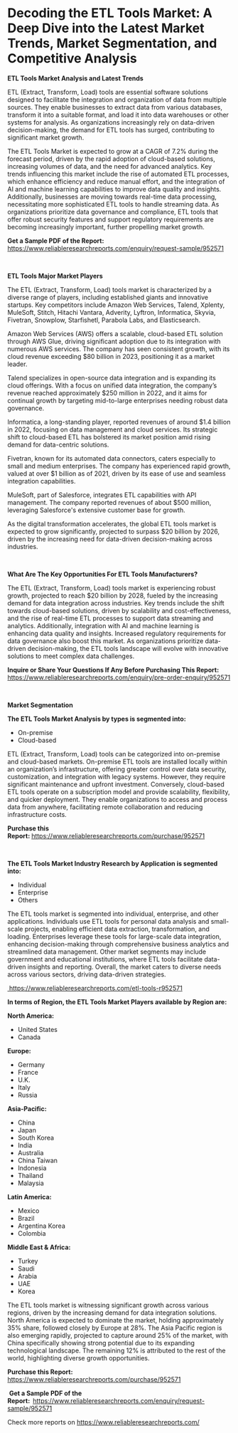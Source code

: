 <p><h1>Decoding the ETL Tools Market: A Deep Dive into the Latest Market Trends, Market Segmentation, and Competitive Analysis</h1></p><p><strong>ETL Tools Market Analysis and Latest Trends</strong></p>
<p><p>ETL (Extract, Transform, Load) tools are essential software solutions designed to facilitate the integration and organization of data from multiple sources. They enable businesses to extract data from various databases, transform it into a suitable format, and load it into data warehouses or other systems for analysis. As organizations increasingly rely on data-driven decision-making, the demand for ETL tools has surged, contributing to significant market growth.</p><p>The ETL Tools Market is expected to grow at a CAGR of 7.2% during the forecast period, driven by the rapid adoption of cloud-based solutions, increasing volumes of data, and the need for advanced analytics. Key trends influencing this market include the rise of automated ETL processes, which enhance efficiency and reduce manual effort, and the integration of AI and machine learning capabilities to improve data quality and insights. Additionally, businesses are moving towards real-time data processing, necessitating more sophisticated ETL tools to handle streaming data. As organizations prioritize data governance and compliance, ETL tools that offer robust security features and support regulatory requirements are becoming increasingly important, further propelling market growth.</p></p>
<p><strong>Get a Sample PDF of the Report:&nbsp;</strong> <a href="https://www.reliableresearchreports.com/enquiry/request-sample/952571?utm_campaign=2030&utm_medium=2&utm_source=Github&utm_content=ia&utm_term=07032025&utm_id=etl-tools">https://www.reliableresearchreports.com/enquiry/request-sample/952571</a></p>
<p>&nbsp;</p>
<p><strong>ETL Tools Major Market Players</strong></p>
<p><p>The ETL (Extract, Transform, Load) tools market is characterized by a diverse range of players, including established giants and innovative startups. Key competitors include Amazon Web Services, Talend, Xplenty, MuleSoft, Stitch, Hitachi Vantara, Adverity, Lyftron, Informatica, Skyvia, Fivetran, Snowplow, Starfishetl, Parabola Labs, and Elasticsearch.</p><p>Amazon Web Services (AWS) offers a scalable, cloud-based ETL solution through AWS Glue, driving significant adoption due to its integration with numerous AWS services. The company has seen consistent growth, with its cloud revenue exceeding $80 billion in 2023, positioning it as a market leader.</p><p>Talend specializes in open-source data integration and is expanding its cloud offerings. With a focus on unified data integration, the company’s revenue reached approximately $250 million in 2022, and it aims for continual growth by targeting mid-to-large enterprises needing robust data governance.</p><p>Informatica, a long-standing player, reported revenues of around $1.4 billion in 2022, focusing on data management and cloud services. Its strategic shift to cloud-based ETL has bolstered its market position amid rising demand for data-centric solutions.</p><p>Fivetran, known for its automated data connectors, caters especially to small and medium enterprises. The company has experienced rapid growth, valued at over $1 billion as of 2021, driven by its ease of use and seamless integration capabilities.</p><p>MuleSoft, part of Salesforce, integrates ETL capabilities with API management. The company reported revenues of about $500 million, leveraging Salesforce's extensive customer base for growth.</p><p>As the digital transformation accelerates, the global ETL tools market is expected to grow significantly, projected to surpass $20 billion by 2026, driven by the increasing need for data-driven decision-making across industries.</p></p>
<p>&nbsp;</p>
<p><strong>What Are The Key Opportunities For ETL Tools Manufacturers?</strong></p>
<p><p>The ETL (Extract, Transform, Load) tools market is experiencing robust growth, projected to reach $20 billion by 2028, fueled by the increasing demand for data integration across industries. Key trends include the shift towards cloud-based solutions, driven by scalability and cost-effectiveness, and the rise of real-time ETL processes to support data streaming and analytics. Additionally, integration with AI and machine learning is enhancing data quality and insights. Increased regulatory requirements for data governance also boost this market. As organizations prioritize data-driven decision-making, the ETL tools landscape will evolve with innovative solutions to meet complex data challenges.</p></p>
<p><strong>Inquire or Share Your Questions If Any Before Purchasing This Report:</strong> <a href="https://www.reliableresearchreports.com/enquiry/pre-order-enquiry/952571?utm_campaign=2030&utm_medium=2&utm_source=Github&utm_content=ia&utm_term=07032025&utm_id=etl-tools">https://www.reliableresearchreports.com/enquiry/pre-order-enquiry/952571</a></p>
<p>&nbsp;</p>
<p><strong>Market Segmentation</strong></p>
<p><strong>The ETL Tools Market Analysis by types is segmented into:</strong></p>
<p><ul><li>On-premise</li><li>Cloud-based</li></ul></p>
<p><p>ETL (Extract, Transform, Load) tools can be categorized into on-premise and cloud-based markets. On-premise ETL tools are installed locally within an organization’s infrastructure, offering greater control over data security, customization, and integration with legacy systems. However, they require significant maintenance and upfront investment. Conversely, cloud-based ETL tools operate on a subscription model and provide scalability, flexibility, and quicker deployment. They enable organizations to access and process data from anywhere, facilitating remote collaboration and reducing infrastructure costs.</p></p>
<p><strong>Purchase this Report:&nbsp;</strong><a href="https://www.reliableresearchreports.com/purchase/952571?utm_campaign=2030&utm_medium=2&utm_source=Github&utm_content=ia&utm_term=07032025&utm_id=etl-tools">https://www.reliableresearchreports.com/purchase/952571</a></p>
<p>&nbsp;</p>
<p><strong>The ETL Tools Market Industry Research by Application is segmented into:</strong></p>
<p><ul><li>Individual</li><li>Enterprise</li><li>Others</li></ul></p>
<p><p>The ETL tools market is segmented into individual, enterprise, and other applications. Individuals use ETL tools for personal data analysis and small-scale projects, enabling efficient data extraction, transformation, and loading. Enterprises leverage these tools for large-scale data integration, enhancing decision-making through comprehensive business analytics and streamlined data management. Other market segments may include government and educational institutions, where ETL tools facilitate data-driven insights and reporting. Overall, the market caters to diverse needs across various sectors, driving data-driven strategies.</p></p>
<p><a href="https://www.reliableresearchreports.com/etl-tools-r952571?utm_campaign=2030&utm_medium=2&utm_source=Github&utm_content=ia&utm_term=07032025&utm_id=etl-tools">&nbsp;https://www.reliableresearchreports.com/etl-tools-r952571</a></p>
<p><strong>In terms of Region, the ETL Tools Market Players available by Region are:</strong></p>
<p>
    <p> <strong> North America: </strong>
        <ul>
            <li>United States</li>
            <li>Canada</li>
        </ul>
        </p> 
    <p> <strong> Europe: </strong>
        <ul>
            <li>Germany</li>
            <li>France</li>
            <li>U.K.</li>
            <li>Italy</li>
            <li>Russia</li>
        </ul>
        </p> 
    <p> <strong> Asia-Pacific: </strong>
        <ul>
            <li>China</li>
            <li>Japan</li>
            <li>South Korea</li>
            <li>India</li>
            <li>Australia</li>
            <li>China Taiwan</li>
            <li>Indonesia</li>
            <li>Thailand</li>
            <li>Malaysia</li>
        </ul>
        </p> 
    <p> <strong> Latin America: </strong>
        <ul>
            <li>Mexico</li>
            <li>Brazil</li>
            <li>Argentina Korea</li>
            <li>Colombia</li>
        </ul>
        </p> 
    <p> <strong> Middle East & Africa: </strong>
        <ul>
            <li>Turkey</li>
            <li>Saudi</li>
            <li>Arabia</li>
            <li>UAE</li>
            <li>Korea</li>
        </ul>
    </p>
    </p>
<p><p>The ETL tools market is witnessing significant growth across various regions, driven by the increasing demand for data integration solutions. North America is expected to dominate the market, holding approximately 35% share, followed closely by Europe at 28%. The Asia Pacific region is also emerging rapidly, projected to capture around 25% of the market, with China specifically showing strong potential due to its expanding technological landscape. The remaining 12% is attributed to the rest of the world, highlighting diverse growth opportunities.</p></p>
<p><strong>Purchase this Report: </strong><a href="https://www.reliableresearchreports.com/purchase/952571?utm_campaign=2030&utm_medium=2&utm_source=Github&utm_content=ia&utm_term=07032025&utm_id=etl-tools">https://www.reliableresearchreports.com/purchase/952571</a></p>
<p>&nbsp;<strong>Get a Sample PDF of the Report:&nbsp;&nbsp;</strong><a href="https://www.reliableresearchreports.com/enquiry/request-sample/952571?utm_campaign=2030&utm_medium=2&utm_source=Github&utm_content=ia&utm_term=07032025&utm_id=etl-tools">https://www.reliableresearchreports.com/enquiry/request-sample/952571</a></p>
<p><strong></strong></p>
<p>Check more reports on <a href="https://www.reliableresearchreports.com/?utm_campaign=2030&utm_medium=2&utm_source=Github&utm_content=ia&utm_term=07032025&utm_id=etl-tools">https://www.reliableresearchreports.com/</a></p>